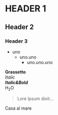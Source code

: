 # HEADER 1
## Header 2
### Header 3

- uno
    - uno.uno
        - uno.uno.uno

**Grassetto**   
*Italic*   
**_Italic&Bold_**   
H<sub>2</sub>O   
>Lore Ipsum dixit...   

Casa al mare